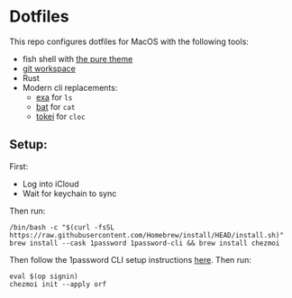# Dotfiles

This repo configures dotfiles for MacOS with the following tools:
* fish shell with [the pure theme](https://github.com/pure-fish/pure)
* [git workspace](https://github.com/orf/git-workspace)
* Rust
* Modern cli replacements:
   * [exa](https://github.com/ogham/exa) for `ls`
   * [bat](https://github.com/sharkdp/bat) for `cat`
   * [tokei](https://github.com/XAMPPRocky/tokei) for `cloc`

## Setup:
First:

* Log into iCloud
* Wait for keychain to sync 

Then run:

```shell
/bin/bash -c "$(curl -fsSL https://raw.githubusercontent.com/Homebrew/install/HEAD/install.sh)"
brew install --cask 1password 1password-cli && brew install chezmoi
```

Then follow the 1password CLI setup instructions [here](https://developer.1password.com/docs/cli/get-started/#sign-in). Then run:

```shell
eval $(op signin)
chezmoi init --apply orf
```
